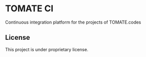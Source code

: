 TOMATE CI
=========

Continuous integration platform for the projects of TOMATE.codes

License
-------

This project is under proprietary license.
